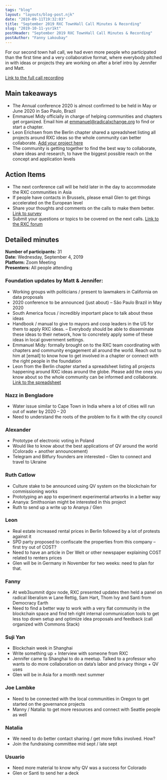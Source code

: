 ```yaml
---
tags: "blog"
layout: "layouts/blog-post.njk"
date: "2019-09-11T19:32:03"
title: "September 2019 RXC TownHall Call Minutes & Recording"
slug: "2019-10-11-ysr1kt"
postHeader: "September 2019 RXC TownHall Call Minutes & Recording"
postAuthor: "Fanny Lakoubay"
---
```


For our second town hall call, we had even more people who participated than the first time and a very collaborative format, where everybody pitched in with ideas or projects they are working on after a brief intro by Jennifer and Matt.

[Link to the full call recording](https://zoom.us/recording/share/zQVhtJxY8AvLi57pV_K7Rr6ZPCwc391wda0iVvuS-kCwIumekTziMw)

## Main takeaways

- The Annual conference 2020 is almost confirmed to be held in May or June 2020 in Sao Paulo, Brazil
- Emmanuel Midy officially in charge of helping communities and chapters get organized. Email him at [emmanuel@radicalxchange.org](mailto:emmanuel@radicalxchange.org) to find or start a chapter.
- Leon Erichsen from the Berlin chapter shared a spreadsheet listing all projects around RXC ideas so the whole community can better collaborate. [Add your project here](https://docs.google.com/spreadsheets/d/1WCw-wFetf0GpqN7auvbyRL5JTseMUgp0W32cPPn6_2A/edit?ts=5d8cd514#gid=0)
- The community is getting together to find the best way to collaborate, share ideas and research, to have the biggest possible reach on the concept and application levels

## Action Items

- The next conference call will be held later in the day to accommodate the RXC communities in Asia
- If people have contacts in Brussels, please email Glen to get things accelerated on the European level
- Share your thoughts and comments on the calls to make them better. [Link to survey](https://forms.gle/i5iVB1s3TeNuVSVu8)
- Submit your questions or topics to be covered on the next calls. [Link to the RXC forum](https://forum.radicalxchange.org/t/submit-your-questions-to-the-next-town-hall-call/206)

## Detailed minutes

**Number of participants:** 31  
**Date:** Wednesday, September 4, 2019  
**Platform:** Zoom Meeting  
**Presenters:** All people attending

### Foundation updates by Matt & Jennifer:

- Working groups with politicians / present to lawmakers in California on data proposals
- 2020 conference to be announced (just about) – São Paulo Brazil in May 2020
- South America focus / incredibly important place to talk about these ideas
- Handbook / manual to give to mayors and coop leaders in the US for them to apply RXC ideas. – Everybody should be able to disseminate these ideas to their network, how to concretely apply some of these ideas in local government settings.
- Emmanuel Midy: formally brought on to the RXC team coordinating with chapters and community engagement all around the world. Reach out to him at \[email\] to know how to get involved in a chapter or connect with the right people in the foundation
- Leon from the Berlin chapter started a spreadsheet listing all projects happening around RXC ideas around the globe. Please add the ones you know about so the whole community can be informed and collaborate. [Link to the spreadsheet](https://docs.google.com/spreadsheets/d/1WCw-wFetf0GpqN7auvbyRL5JTseMUgp0W32cPPn6_2A/edit?ts=5d8cd514#gid=0)

### Nazz in Bengladore

- Water issue similar to Cape Town in India where a lot of cities will run out of water by 2020 – 20
- Need to understand the roots of the problem to fix it with the city council

### Alexander

- Prototype of electronic voting in Poland
- Would like to know about the best applications of QV around the world (Colorado + another announcement)
- Telegram and Bitfury founders are interested – Glen to connect and travel to Ukraine

### Ruth Catlow

- Culture stake to be announced using QV system on the blockchain for commissioning works
- Prototyping an app to experiment experimental artworks in a better way
- Ananya: Smithsonian might be interested in this project
- Ruth to send up a write up to Ananya / Glen

### Leon

- Real estate increased rental prices in Berlin followed by a lot of protests against it
- SPD party proposed to confiscate the properties from this company – first try out of COST?
- Need to have an article in Der Welt or other newspaper explaining COST related to renters prices
- Glen will be in Germany in November for two weeks: need to plan for that.

### Fanny

- At web3summit dgov node, RXC presented updates then held a panel on radical liberalism w Lane Rettig, Sam Hart, Thom Ivy and Santi from Democracy Earth
- Need to find a better way to work with a very flat community in the blockchain space and find teh right internal communication tools to get less top down setup and optimize idea proposals and feedback (call organized with Commons Stack)

### Suji Yan

- Blockchain week in Shanghai
- Write something up + Interview with someone from RXC
- Jennifer came to Shanghai to do a meetup. Talked to a professor who wants to do more collaboration on data’s labor and privacy things + QV uses
- Glen will be in Asia for a month next summer

### Joe Lambke

- Need to be connected with the local communities in Oregon to get started on the governance projects
- Manny / Natalia: to get more resources and connect with Seattle people as well

### Natalia

- We need to do better contact sharing / get more folks involved. How?
- Join the fundraising committee mid sept / late sept

### Usuario

- Need more material to know why QV was a success for Colorado
- Glen or Santi to send her a deck
